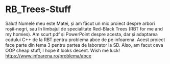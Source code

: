 # RB_Trees-Stuff
Salut! Numele meu este Matei, și am făcut un mic proiect despre arbori roșii-negri, sau în limbajul de specialitate Red-Black Trees (RBT for me and my homies).
Am scurt pdf și PowerPoint despre acesta, dar și adaptarea codului C++ de la RBT pentru problema abce de pe infoarena.
Acest proiect face parte din tema 3 pentru partea de laborator la SD. Also, am facut ceva OOP cheap stuff, I hope it looks decent. Wish me luck!
https://www.infoarena.ro/problema/abce
